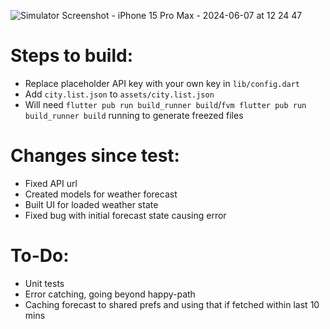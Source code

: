 ![Simulator Screenshot - iPhone 15 Pro Max - 2024-06-07 at 12 24 47](https://github.com/LucasBourne/weather_forecaster/assets/21283251/fcbb6118-721d-4252-820b-e629b3f03749)

# Steps to build:
- Replace placeholder API key with your own key in `lib/config.dart`
- Add `city.list.json` to `assets/city.list.json`
- Will need `flutter pub run build_runner build`/`fvm flutter pub run build_runner build` running to generate freezed files

# Changes since test:
- Fixed API url
- Created models for weather forecast
- Built UI for loaded weather state
- Fixed bug with initial forecast state causing error

# To-Do:
- Unit tests
- Error catching, going beyond happy-path
- Caching forecast to shared prefs and using that if fetched within last 10 mins
